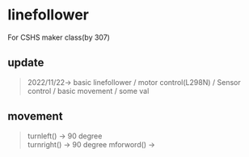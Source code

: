 # linefollower
For CSHS maker class(by 307)

## update
> 2022/11/22-> basic linefollower / motor control(L298N) / Sensor control / basic movement / some val


## movement
> turnleft() -> 90 degree \
> turnright() -> 90 degree 
> mforword() ->
